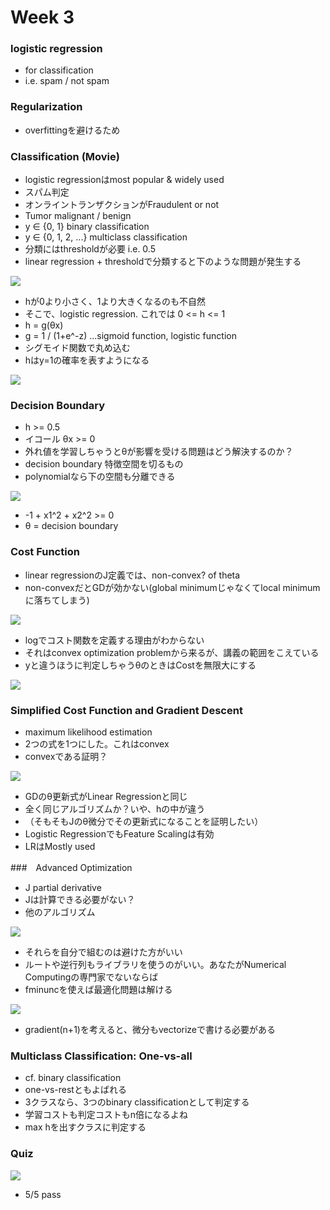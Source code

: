 # Week 3

### logistic regression

* for classification
* i.e. spam / not spam

### Regularization

* overfittingを避けるため

### Classification (Movie)

* logistic regressionはmost popular & widely used
* スパム判定
* オンライントランザクションがFraudulent or not
* Tumor malignant / benign
* y ∈ {0, 1} binary classification
* y ∈ {0, 1, 2, ...} multiclass classification
* 分類にはthresholdが必要 i.e. 0.5
* linear regression + thresholdで分類すると下のような問題が発生する

![](./learning-problem.png)

* hが0より小さく、1より大きくなるのも不自然
* そこで、logistic regression. これでは 0 <= h <= 1
* h = g(θx)
* g = 1 / (1+e^-z) ...sigmoid function, logistic function
* シグモイド関数で丸め込む
* hはy=1の確率を表すようになる

![](./logistic.png)

### Decision Boundary

* h >= 0.5
* イコール θx >= 0
* 外れ値を学習しちゃうとθが影響を受ける問題はどう解決するのか？
* decision boundary 特徴空間を切るもの
* polynomialなら下の空間も分離できる

![](./non-linear.png)

* -1 + x1^2 + x2^2 >= 0
* θ = decision boundary


### Cost Function

* linear regressionのJ定義では、non-convex? of theta
* non-convexだとGDが効かない(global minimumじゃなくてlocal minimumに落ちてしまう)

![](./convex.png)

* logでコスト関数を定義する理由がわからない
* それはconvex optimization problemから来るが、講義の範囲をこえている
* yと違うほうに判定しちゃうθのときはCostを無限大にする

![](./inf.png)

### Simplified Cost Function and Gradient Descent

* maximum likelihood estimation
* 2つの式を1つにした。これはconvex
* convexである証明？

![](./gd.png)

* GDのθ更新式がLinear Regressionと同じ
* 全く同じアルゴリズムか？いや、hの中が違う
* （そもそもJのθ微分でその更新式になることを証明したい）
* Logistic RegressionでもFeature Scalingは有効
* LRはMostly used

###　Advanced Optimization

* J partial derivative
* Jは計算できる必要がない？
* 他のアルゴリズム

![](./algorithms.png)


* それらを自分で組むのは避けた方がいい
* ルートや逆行列もライブラリを使うのがいい。あなたがNumerical Computingの専門家でないならば
* fminuncを使えば最適化問題は解ける

![](./fminunc.png)

* gradient(n+1)を考えると、微分もvectorizeで書ける必要がある

### Multiclass Classification: One-vs-all

* cf. binary classification
* one-vs-restともよばれる
* 3クラスなら、3つのbinary classificationとして判定する
* 学習コストも判定コストもn倍になるよね
* max hを出すクラスに判定する

### Quiz

![](./notation.png)

* 5/5 pass
